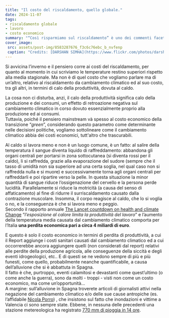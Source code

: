 ```yaml
---
title: "Il costo del riscaldamento, quello globale."
date: 2024-11-07
tags:
- riscaldamento globale  
- lavoro  
- costo economico
summary: "“Così risparmiamo sul riscaldamento” è uno dei commenti faceti al cambiamento climatico che talvolta sentiamo alle nostre latitudini. Ma il riscaldamento ha anche dei costi: quelli conseguenti al calo della produttività del lavoro sono stati calcolati per l’Italia in alcuni miliardi di euro…"
cover_image:
 src: assets/post-img/8583287676_f3c6c76ebc_b_nvfenp
 caption: "Credits: [DARSHAN SIMHA](https://www.flickr.com/photos/darshansphotos/) [CC BY 2.0]"
---
```


Si avvicina l’inverno e il pensiero corre ai costi del riscaldamento, per quanto al momento in cui scriviamo le temperature restino superiori rispetto alla media stagionale. Ma non è di quel costo che vogliamo parlare ma di un’altro, relativo al riscaldamento da cambiamento climatico ed al suo costo, tra gli altri, in termini di calo della produttività, dovuta al caldo.  

La cosa non ci disturba, anzi, il calo della produttività significa calo della produzione e dei consumi, un effetto di retroazione negativa sul cambiamento climatico in corso dovuto essenzialmente proprio alla produzione ed ai consumi.   
Tuttavia, poiché il pensiero mainstream và spesso al costo economico della transizione “*green*”, considerando questo parametro come determinante nelle decisioni politiche, vogliamo sottolineare come il cambiamento climatico abbia dei costi economici, tutt'altro che trascurabili.   

Al caldo si lavora meno e non è un luogo comune, è un fatto: al salire della temperatura il sangue diventa liquido di raffreddamento: abbandona gli organi centrali per portarsi in zona sottocutanea (si diventa rossi per il caldo), li si raffredda, grazie alla evaporazione del sudore (sempre che il tasso di umidità non sia superiore ad una certa soglia, nel qual caso non si raffredda nulla e si muore) e successivamente torna agli organi centrali per raffreddarli e poi ripartire verso la pelle. In questa situazione la minor quantità di sangue riduce l’ossigenazione del cervello e la persona perde lucidità. Parallelamente si riduce la motricità (a causa del senso di affaticamento) al fine di ridurre il surriscaldamento causato dalla contrazione muscolare. Insomma, il corpo reagisce al caldo, che lo si voglia o no, e la conseguenza è che si lavora meno e peggio.   
Secondo il rapporto annuale [The Lancet countdown on health and climate Change](https://www.thelancet.com/countdown-health-climate) “*l’esposizione al calore limita la produttività del lavoro*” e l’aumento della temperatura media causata dal cambiamento climatico comporta per l’Italia **una perdita economica pari a circa 4 miliardi di euro**. 

E questo è solo il costo economico in termini di perdita di produttività, a cui il Report aggiunge i costi sanitari causati dal cambiamento climatico ed a cui occorrerebbe ancora aggiungere quelli (non considerati dal report) relativi alle perdite della produzione agricola, alle conseguenze della siccità e degli eventi idrogeologici, etc.. E di questi se ne vedono sempre di più e più funesti, come quello, probabilmente neanche quantificabile, a causa dell’alluvione che si è abbattuta in Spagna.   
Il fatto è che, purtroppo, eventi calamitosi e devastanti come quest’ultimo (o come anche la guerra), sono da molti \- troppi \- visti non come un costo economico, ma come un’opportunità…  
A margine: sull’alluvione in Spagna troverete articoli di giornalisti attivi nella negazione del cambiamento climatico e/o delle sue cause antropiche (es. l’affidabile [Nicola Porro](https://www.nicolaporro.it/no-non-e-la-prima-alluvione-dana-che-travolge-valencia/)) , che insistono sul fatto che inondazioni e vittime a Valencia ci sono sempre state. Ebbene, in nessuna delle precedenti una stazione metereologica ha registrato [770 mm di pioggia in 14 ore](https://www.essl.org/cms/meteorological-analysis-of-extreme-flash-flood-situation-in-the-valencia-region/).
    
